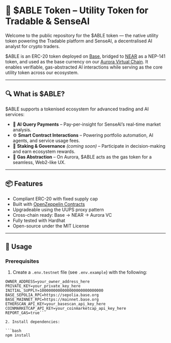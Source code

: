 # 🚀 $ABLE Token – Utility Token for Tradable & SenseAI

Welcome to the public repository for the $ABLE token — the native utility token powering the Tradable platform and SenseAI, a decentralised AI analyst for crypto traders.

$ABLE is an ERC-20 token deployed on [Base](https://base.org), bridged to [NEAR](https://near.org) as a NEP-141 token, and used as the base currency on our [Aurora Virtual Chain](https://aurora.dev). It enables verifiable, gas-abstracted AI interactions while serving as the core utility token across our ecosystem.

---

## 🔍 What is $ABLE?

$ABLE supports a tokenised ecosystem for advanced trading and AI services:

- 💬 **AI Query Payments** – Pay-per-insight for SenseAI’s real-time market analysis.
- ⚙️ **Smart Contract Interactions** – Powering portfolio automation, AI agents, and service usage fees.
- 🧠 **Staking & Governance** _(coming soon)_ – Participate in decision-making and earn ecosystem rewards.
- 🧬 **Gas Abstraction** – On Aurora, $ABLE acts as the gas token for a seamless, Web2-like UX.

---

## 📦 Features

- Compliant ERC-20 with fixed supply cap
- Built with [OpenZeppelin Contracts](https://docs.openzeppelin.com/contracts)
- Upgradeable using the UUPS proxy pattern
- Cross-chain ready: Base → NEAR → Aurora VC
- Fully tested with Hardhat
- Open-source under the MIT License

---

## 🧪 Usage

### Prerequisites

1. Create a `.env.testnet` file (see `.env.example`) with the following:

````env
OWNER_ADDRESS=your_owner_address_here
PRIVATE_KEY=your_private_key_here
INITIAL_SUPPLY=1000000000000000000000000000
BASE_SEPOLIA_RPC=https://sepolia.base.org
BASE_MAINNET_RPC=https://mainnet.base.org
ETHERSCAN_API_KEY=your_basescan_api_key_here
COINMARKETCAP_API_KEY=your_coinmarketcap_api_key_here
REPORT_GAS=true```

2. Install dependencies:

```bash
npm install
````
